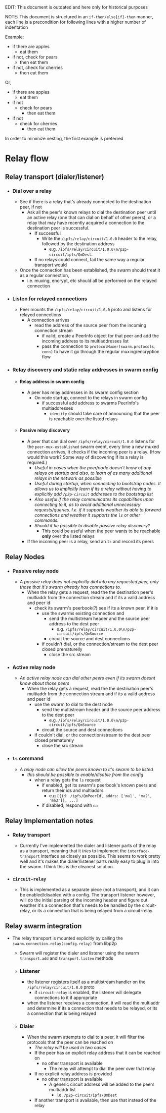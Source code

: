 EDIT: This document is outdated and here only for historical purposes

NOTE: This document is structured in an `if-then/else[if]-then` manner, each line is a precondition for following lines with a higher number of indentation

Example:

- if there are apples
    - eat them
- if not, check for pears
    - then eat them
- if not, check for cherries
    - then eat them

Or,

- if there are apples
    - eat them
- if not
    - check for pears
        - then eat them
- if not
    - check for cherries
        - then eat them

In order to minimize nesting, the first example is preferred

# Relay flow

## Relay transport (dialer/listener)

- ### Dial over a relay
    - See if there is a relay that's already connected to the destination peer, if not
        - Ask all the peer's known relays to dial the destination peer until an active relay (one that can dial on behalf of other peers), or a relay that may have recently acquired a connection to the destination peer is successful. 
            - If successful
                - Write the `/ipfs/relay/circuit/1.0.0` header to the relay, followed by the destination address
                    -  e.g. `/ipfs/relay/circuit/1.0.0\n/p2p-circuit/ipfs/QmDest`.
            - If no relays could connect, fail the same way a regular transport would
    - Once the connection has been established, the swarm should treat it as a regular connection, 
        - i.e. muxing, encrypt, etc should all be performed on the relayed connection

- ### Listen for relayed connections
    - Peer mounts the `/ipfs/relay/circuit/1.0.0` proto and listens for relayed connections
        - A connection arrives
            - read the address of the source peer from the incoming connection stream
                - if valid, create a PeerInfo object for that peer and add the incoming address to its multiaddresses list
                - pass the connection to `protocolMuxer(swarm.protocols, conn)` to have it go through the regular muxing/encryption flow
                
- ### Relay discovery and static relay addresses in swarm config

    - #### Relay address in swarm config
       - A peer has relay addresses in its swarm config section
           - On node startup, connect to the relays in swarm config
                - if successful add address to swarms PeerInfo's multiaddresses
                    - `identify` should take care of announcing that the peer is reachable over the listed relays

    - #### Passive relay discovery
        - A peer that can dial over `/ipfs/relay/circuit/1.0.0` listens for the `peer-mux-established` swarm event, every time a new muxed connection arrives, it checks if the incoming peer is a relay. (How would this work? Some way of discovering if its a relay is required.)
           - *Useful in cases when the peer/node doesn't know of any relays on startup and also, to learn of as many additional relays in the network as possible*
           - *Useful during startup, when connecting to bootstrap nodes. It allows us to implicitly learn if its a relay without having to explicitly add `/p2p-circuit` addresses to the bootstrap list*
           - *Also useful if the relay communicates its capabilities upon connecting to it, as to avoid additional unnecessary requests/queries. I.e. if it supports weather its able to forward connections and weather it supports the `ls` or other commands.*
           - *Should it be possible to disable passive relay discovery?*
               - This could be useful when the peer wants to be reachable **only** over the listed relays
       - If the incoming peer is a relay, send an `ls` and record its peers

## Relay Nodes

- ### Passive relay node
    - *A passive relay does not explicitly dial into any requested peer, only those that it's swarm already has connections to.*
        - When the relay gets a request, read the the destination peer's multiaddr from the connection stream and if its a valid address and peer id
            - check its swarm's peerbook(?) see if its a known peer, if it is
                - use the swarms existing connection and
                    - send the multistream header and the source peer address to the dest peer
                        - e.g. `/ipfs/relay/circuit/1.0.0\n/p2p-circuit/ipfs/QmSource`
                    - circuit the source and dest connections
                - if couldn't dial, or the connection/stream to the dest peer closed prematurelly
                    - close the src stream


- ### Active relay node
    - *An active relay node can dial other peers even if its swarm doesnt know about those peers*
        - When the relay gets a request, read the the destination peer's multiaddr from the connection stream and if its a valid address and peer id
            - use the swarm to dial to the dest node
                - send the multistream header and the source peer address to the dest peer
                    - e.g. `/ipfs/relay/circuit/1.0.0\n/p2p-circuit/ipfs/QmSource`
                - circuit the source and dest connections
            - if couldn't dial, or the connection/stream to the dest peer closed prematurely
                - close the src stream

- ### `ls` command
    - *A relay node can allow the peers known to it's swarm to be listed*
        - *this should be possible to enable/disable from the config*
            - when a relay gets the `ls` request
                - if enabled, get its swarm's peerbook's known peers and return their ids and multiaddrs
                    - e.g `[{id: /ipfs/QmPeerId, addrs: ['ma1', 'ma2', 'ma3']}, ...]`
                - if disabled, respond with `na`


## Relay Implementation notes

- ### Relay transport
    - Currently I've implemented the dialer and listener parts of the relay as a transport, meaning that it *tries* to implement the `interface-transport` interface as closely as possible. This seems to work pretty well and it's makes the dialer/listener parts really easy to plug in into the swarm. I think this is the cleanest solution.

- ### `circuit-relay`
    - This is implemented as a separate piece (not a transport), and it can be enabled/disabled with a config. The transport listener however, will do the initial parsing of the incoming header and figure out weather it's a connection that's needs to be handled by the circuit-relay, or its a connection that is being relayed from a circuit-relay.

## Relay swarm integration

- The relay transport is mounted explicitly by calling the `swarm.connection.relay(config.relay)` from libp2p
    - Swarm will register the dialer and listener using the swarm `transport.add` and `transport.listen` methods

    - ### Listener 
        - the listener registers itself as a multistream handler on the `/ipfs/relay/circuit/1.0.0` proto
            - if `circuit-relay` is enabled, the listener will delegate connections to it if appropriate
        - when the listener receives a connection, it will read the multiaddr and determine if its a connection that needs to be relayed, or its a connection that is being relayed

    - ### Dialer
        - When the swarm attempts to dial to a peer, it will filter the protocols that the peer can be reached on
            - *The relay will be used in two cases*
            - If the peer has an explicit relay address that it can be reached on
                -  no other transport is available
                    - The relay will attempt to dial the peer over that relay
            - If no explicit relay address is provided
                -  no other transport is available
                    -  A generic circuit address will be added to the peers multiaddr list
                        - i.e. `/p2p-circuit/ipfs/QmDest`
            - If another transport is available, then use that instead of the relay
    

